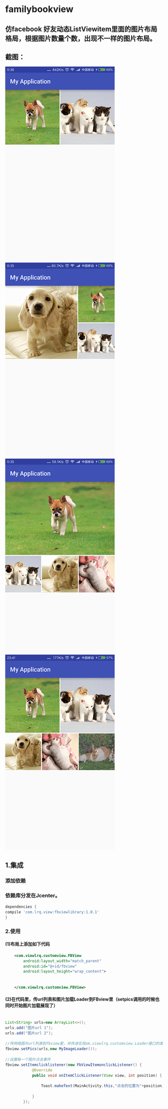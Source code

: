 # familybookview
## 仿facebook  好友动态ListViewitem里面的图片布局格局，根据图片数量个数，出现不一样的图片布局。

## 截图：
![image](https://github.com/joelan/familybookview/raw/master/screenshoot/Screenshot_2016-07-17-2.png)
![image](https://github.com/joelan/familybookview/raw/master/screenshoot/Screenshot_2016-07-17-3.png)
![image](https://github.com/joelan/familybookview/raw/master/screenshoot/Screenshot_2016-07-17_4.png)
![image](https://github.com/joelan/familybookview/raw/master/screenshoot/Screenshot_2016-07-16.png)

## 1.集成
### 添加依赖
### 依赖库分发在Jcenter。
```groovy
dependencies {
compile 'com.lrq.view:fbviewlibrary:1.0.1'
}
```

### 2.使用
#### (1)布局上添加如下代码
```xml
    <com.viewlrq.customview.FBView
        android:layout_width="match_parent"
        android:id="@+id/fbview"
        android:layout_height="wrap_content">


    </com.viewlrq.customview.FBView>
```
#### (2)在代码里，传url列表和图片加载Loader到FBview里（setpics调用的时候也同时开始图片加载展现了）
```java

List<String> urls=new ArrayList<>();
urls.add("图片url 1");
urls.add("图片url 2");

//传网络图片url列表到fbview里，并传进实现om.viewlrq.customview.Loader接口的类进行图片加载(根据自己需要自行选择图片加载框架)，具体实现参考Demo。
fbview.setPics(urls,new MyImageLoader());

//设置每一个图片点击事件
fbview.setItemclicklistener(new FbViewItemonclickListener() {
            @Override
            public void onItemClickListener(View view, int position) {

                Toast.makeText(MainActivity.this,"点击的位置为"+position,Toast.LENGTH_SHORT).show();

            }
        });

```



